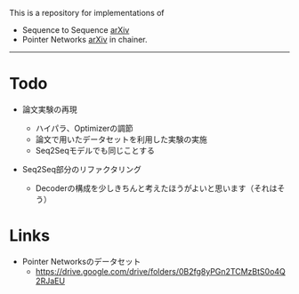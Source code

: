 This is a repository for implementations of 
- Sequence to Sequence [arXiv](https://arxiv.org/abs/1409.3215)
- Pointer Networks [arXiv](https://arxiv.org/abs/1506.03134)
in chainer.

---

# Todo
- 論文実験の再現
  - ハイパラ、Optimizerの調節
  - 論文で用いたデータセットを利用した実験の実施
  - Seq2Seqモデルでも同じことする

- Seq2Seq部分のリファクタリング
  - Decoderの構成を少しきちんと考えたほうがよいと思います（それはそう）

# Links
- Pointer Networksのデータセット
  - https://drive.google.com/drive/folders/0B2fg8yPGn2TCMzBtS0o4Q2RJaEU
